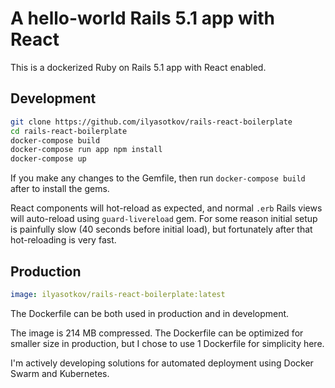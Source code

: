 # A hello-world Rails 5.1 app with React

This is a dockerized Ruby on Rails 5.1 app with React enabled.

## Development

```sh
git clone https://github.com/ilyasotkov/rails-react-boilerplate
cd rails-react-boilerplate
docker-compose build
docker-compose run app npm install
docker-compose up
```

If you make any changes to the Gemfile, then run `docker-compose build` after to install the gems.

React components will hot-reload as expected, and normal `.erb` Rails views will auto-reload using `guard-livereload` gem. For some reason initial setup is painfully slow (40 seconds before initial load), but fortunately after that hot-reloading is very fast.

## Production

```yaml
image: ilyasotkov/rails-react-boilerplate:latest
```

The Dockerfile can be both used in production and in development.

The image is 214 MB compressed. The Dockerfile can be optimized for smaller size in production, but I chose to use 1 Dockerfile for simplicity here.

I'm actively developing solutions for automated deployment using Docker Swarm and Kubernetes.
